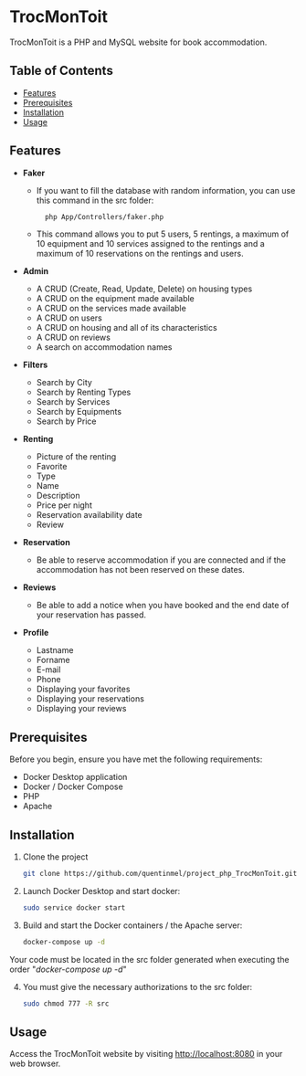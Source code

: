 # TrocMonToit

TrocMonToit is a PHP and MySQL website for book accommodation.

## Table of Contents

- [Features](#features)
- [Prerequisites](#prerequisites)
- [Installation](#installation)
- [Usage](#usage)

## Features

- **Faker**
    - If you want to fill the database with random information, you can use this command in the src folder:
      ```bash
        php App/Controllers/faker.php
      ```
    - This command allows you to put 5 users, 5 rentings, a maximum of 10 equipment and 10 services assigned to the rentings and a maximum of 10 reservations on the rentings and users.

- **Admin**
    - A CRUD (Create, Read, Update, Delete) on housing types
    - A CRUD on the equipment made available
    - A CRUD on the services made available
    - A CRUD on users
    - A CRUD on housing and all of its characteristics
    - A CRUD on reviews
    - A search on accommodation names

- **Filters**
    - Search by City
    - Search by Renting Types
    - Search by Services
    - Search by Equipments
    - Search by Price

- **Renting**
    - Picture of the renting
    - Favorite
    - Type
    - Name
    - Description
    - Price per night
    - Reservation availability date
    - Review

- **Reservation**
    - Be able to reserve accommodation if you are connected and if the accommodation has not been reserved on these dates.

- **Reviews**
    - Be able to add a notice when you have booked and the end date of your reservation has passed.

- **Profile**
    - Lastname
    - Forname
    - E-mail
    - Phone      
    - Displaying your favorites
    - Displaying your reservations
    - Displaying your reviews

## Prerequisites

Before you begin, ensure you have met the following requirements:

- Docker Desktop application
- Docker / Docker Compose
- PHP
- Apache

## Installation

1. Clone the project

    ```bash
    git clone https://github.com/quentinmel/project_php_TrocMonToit.git
    ```
    
2. Launch Docker Desktop and start docker:
    ```bash
    sudo service docker start
    ```

3. Build and start the Docker containers / the Apache server:

    ```bash
    docker-compose up -d
    ```
Your code must be located in the src folder generated when executing the
order "*docker-compose up -d*"

4. You must give the necessary authorizations to the src folder:
    ```bash
    sudo chmod 777 -R src
    ```

## Usage

Access the TrocMonToit website by visiting [http://localhost:8080](http://localhost:8080) in your web browser.

